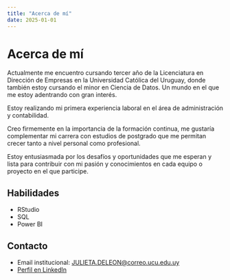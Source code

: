 ```yaml
---
title: "Acerca de mí"
date: 2025-01-01
---
```


# Acerca de mí

Actualmente me encuentro cursando tercer año de la Licenciatura en Dirección de Empresas en la Universidad Católica del Uruguay, donde también estoy cursando el minor en Ciencia de Datos. Un mundo en el que me estoy adentrando con gran interés. 

Estoy realizando mi primera experiencia laboral en el área de administración y contabilidad. 

Creo firmemente en la importancia de la formación continua, me gustaría complementar mi carrera con estudios de postgrado que me permitan crecer tanto a nivel personal como profesional.

Estoy entusiasmada por los desafíos y oportunidades que me esperan y lista para contribuir con mi pasión y conocimientos en cada equipo o proyecto en el que participe.

## Habilidades
- RStudio
- SQL
- Power BI

## Contacto
- Email institucional: JULIETA.DELEON@correo.ucu.edu.uy
- [Perfil en LinkedIn](https://www.linkedin.com/in/julietadeleongordon)
